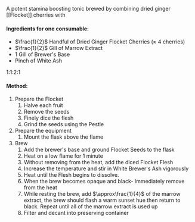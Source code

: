 A potent stamina boosting tonic brewed by combining dried ginger [[Flocket]] cherries with 
#### Ingredients for one consumable:
- $\frac{1}{2}$ Handful of Dried Ginger Flocket Cherries ($\approx$ 4 cherries)
- $\frac{1}{2}$ Gill of Marrow Extract
- $1$ Gill of  Brewer's Base
- Pinch of White Ash

1:1:2:1

#### Method:
1. Prepare the Flocket
	1. Halve each fruit
	2. Remove the seeds
	3. Finely dice the flesh
	4. Grind the seeds using the Pestle
2. Prepare the equipment
	1. Mount the flask above the flame
3. Brew
	1. Add the brewer's base and ground Flocket Seeds to the flask
	2. Heat on a low flame for 1 minute
	3. Without removing from the heat, add the diced Flocket Flesh
	4. Increase the temperature and stir in White Brewer's Ash vigorously
	6. Heat until the Flesh begins to dissolve. 
	7. When the brew becomes opaque and black- Immediately remove from the heat
	9. While resting the brew, add $\approx\frac{1}{4}$ of the marrow extract, the brew should flash a warm sunset hue then return to black. Repeat until all of the marrow extract is used up
	10. Filter and decant into preserving container
	